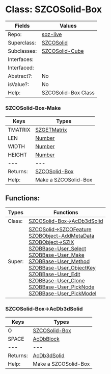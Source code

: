 
# Class:	SZCOSolid-Box

| Fields | Values |
| --------- | --------- |
| Repo: | [soz-live](/repos/soz-live.html) |
| Superclass: | [SZCOSolid](SZCOSolid.html) |
| Subclasses: | [SZCOSolid-Cube](SZCOSolid-Cube.html) |
| Interfaces: |  |
| Interfaced: |  |
| Abstract?: | No |
| isValue?: | No |
| Help: | SZCOSolid-Box Class |

### SZCOSolid-Box-Make

| Keys | Types |
| --------- | --------- |
| TMATRIX | [SZGETMatrix](SZGETMatrix.html) |
| LEN | [Number](Number.html) |
| WIDTH | [Number](Number.html) |
| HEIGHT | [Number](Number.html) |
| **---** | **---** |
| Returns: | [SZCOSolid-Box](SZCOSolid-Box.html) |
| Help: | Make a SZCOSolid-Box |


## Functions:

| Types | Functions |
| --------- | --------- |
| Class: | [SZCOSolid-Box->AcDb3dSolid](#SZCOSolid-Box->AcDb3dSolid) |
| Super: | [SZCOSolid->SZCOFeature](SZCOSolid.html) <br> [SZOBObject-AddMetaData](SZOBObject.html) <br> [SZOBObject->SZIX](SZOBObject.html) <br> [SZOBBase-User_Select](SZOBBase.html) <br> [SZOBBase-User_Make](SZOBBase.html) <br> [SZOBBase-User_Method](SZOBBase.html) <br> [SZOBBase-User_ObjectKey](SZOBBase.html) <br> [SZOBBase-User_Edit](SZOBBase.html) <br> [SZOBBase-User_Clone](SZOBBase.html) <br> [SZOBBase-User_PickNode](SZOBBase.html) <br> [SZOBBase-User_PickModel](SZOBBase.html) |


### SZCOSolid-Box->AcDb3dSolid

| Keys | Types |
| --------- | --------- |
| O | [SZCOSolid-Box](SZCOSolid-Box.html) |
| SPACE | [AcDbBlock](AcDbBlock.html) |
| **---** | **---** |
| Returns: | [AcDb3dSolid](AcDb3dSolid.html) |
| Help: | Make a SZCOSolid-Box |

